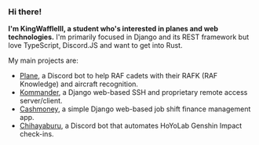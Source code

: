 ### Hi there!

**I'm KingWaffleIII, a student who's interested in planes and web technologies.**
I'm primarily focused in Django and its REST framework but love TypeScript, Discord.JS and want to get into Rust.

My main projects are:
- [Plane](https://github.com/KingWaffleIII/plane), a Discord bot to help RAF cadets with their RAFK (RAF Knowledge) and aircraft recognition.
- [Kommander](https://github.com/KingWaffleIII/kommander), a Django web-based SSH and proprietary remote access server/client.
- [Cashmoney](https://github.com/KingWaffleIII/cashmoney), a simple Django web-based job shift finance management app.
- [Chihayaburu](https://github.com/KingWaffleIII/chihayaburu), a Discord bot that automates HoYoLab Genshin Impact check-ins.
